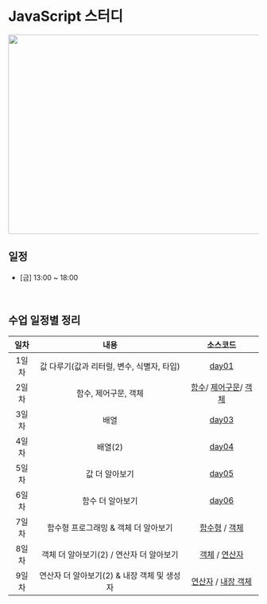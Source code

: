 # JavaScript 스터디

<img src="https://images.unsplash.com/photo-1484417894907-623942c8ee29?ixlib=rb-4.0.3&q=85&fm=jpg&crop=entropy&cs=srgb&w=6000" width="800" height="400"/>


## 일정
- [금] 13:00 ~ 18:00
</br>

## 수업 일정별 정리

|  일차  |          내용          |     소스코드      |
|  :----: | :--------------------: | :---------------: |
|  1일차  | 값 다루기(값과 리터럴, 변수, 식별자, 타입)              | [day01](https://choiyuran.notion.site/c94db3f3498d4c479512eb8b1be83cf0?pvs=4)|
|  2일차  | 함수, 제어구문, 객체  | [함수](https://choiyuran.notion.site/abfefed23c654592a842e4e2d1325e8d?pvs=4)/ [제어구문](https://choiyuran.notion.site/dfb496d73d7344dfb350899189f41152?pvs=4)/ [객체](https://choiyuran.notion.site/f2bc8f08d6294641be7d6dadf4dd354c?pvs=4) |
|  3일차  | 배열  | [day03](https://choiyuran.notion.site/4f6b6219ce9a4d3c9a0dfd723787bf32?pvs=4) |
|  4일차  | 배열(2)   | [day04](https://choiyuran.notion.site/2-8edf489f508a47509fc508ff6d4d1ab7?pvs=4) |
|  5일차  | 값 더 알아보기 | [day05](https://choiyuran.notion.site/b495213fca10401b8acd9242784e401a?pvs=4)  |
|  6일차  | 함수 더 알아보기 | [day06](https://choiyuran.notion.site/52b373060462482bbf01b1a58b410e5e?pvs=4) |
|  7일차  | 함수형 프로그래밍 & 객체 더 알아보기 | [함수형](https://choiyuran.notion.site/d589a792272746088cfbc8ec59aba52b?pvs=4) / [객체](https://choiyuran.notion.site/d2700df85cb04d448d3d198e247ad746?pvs=4)|
|  8일차  | 객체 더 알아보기(2) / 연산자 더 알아보기 | [객체](https://choiyuran.notion.site/d589a792272746088cfbc8ec59aba52b?pvs=4) / [연산자](https://choiyuran.notion.site/441d3c24f1334cc0b7d3a44f18f3c833?pvs=4)
|  9일차  | 연산자 더 알아보기(2) & 내장 객체 및 생성자  | [연산자](https://choiyuran.notion.site/2-ea95706b6d9c4e0598b9201edf9c3624?pvs=4) / [내장 객체]()

